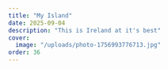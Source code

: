 ```yaml
---
title: "My Island"
date: 2025-09-04
description: "This is Ireland at it's best"
cover:
  image: "/uploads/photo-1756993776713.jpg"
order: 36
---
```


